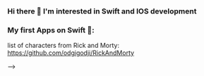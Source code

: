 ### Hi there 👋  I'm interested in Swift and IOS development
<!-- I'm interested in Swift and IOS development -->

### Му first Apps on Swift 📱:

list of characters from Rick and Morty: https://github.com/odgigodji/RickAndMorty

<!-- weekly-finder: https://github.com/odgigodji/WeeklyFinder -->

<!-- ## Last on work(in progress...) --> -->

<!-- NewsAPI Application on Swift(UNDER WORK) : https://github.com/odgigodji/NewsApp.git -->

<!-- temp-converter: https://github.com/odgigodji/TConverter -->

<!-- pass data to another view: https://github.com/odgigodji/PassDataProject -->

<!-- # Contacts
Telegram: https://t.me/odgigodji -->
<!-- Instagram: @nikitaevvv -->
